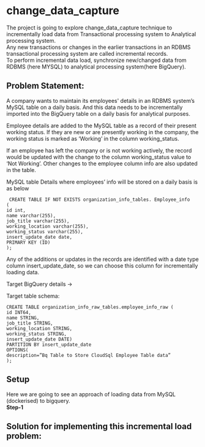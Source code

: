 # change_data_capture

The project is going to explore change_data_capture technique to incrementally load data from  Transactional processing system to Analytical processing system.  
Any new transactions or changes in the earlier transactions in an RDBMS transactional processing system are called incremental records.  
To perform incremental data load, synchronize new/changed data from RDBMS (here MYSQL) to analytical processing system(here BigQuery).

## Problem Statement:
A company wants to maintain its employees' details in an RDBMS system’s MySQL table on a daily basis. And this data needs to be incrementally imported into the BigQuery table on a daily basis for analytical purposes.

Employee details are added to the MySQL table as a record of their present working status. If they are new or are presently working in the company, the working status is marked as ‘Working’ in the column working_status.

If an employee has left the company or is not working actively, the record would be updated with the change to the column working_status value to ‘Not Working’. Other changes to the employee column info are also updated in the table.

 MySQL table Details where employees’ info will be stored on a daily basis is as below
 
```
 CREATE TABLE IF NOT EXISTS organization_info_tables. Employee_info
(
id int,
name varchar(255),
job_title varchar(255),
working_location varchar(255),
working_status varchar(255),
insert_update_date date,
PRIMARY KEY (ID)
); 
```

Any of the additions or updates in the records are identified with a date type column insert_update_date, so we can choose this column for incrementally loading data.

Target BigQuery details →

Target table schema:

```
CREATE TABLE organization_info_raw_tables.employee_info_raw (
id INT64,
name STRING,
job_title STRING,
working_location STRING,
working_status STRING,
insert_update_date DATE)
PARTITION BY insert_update_date
OPTIONS(
description=”Bq Table to Store CloudSql Employee Table data”
);  
```

## Setup  

Here we are going to see an approach of loading data from MySQL (dockerised) to bigquery.  
**Step-1**  

## Solution for implementing this incremental load problem:

